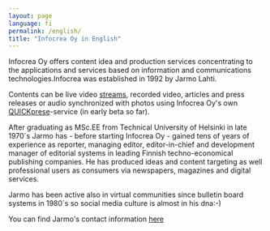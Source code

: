 ```yaml
---
layout: page
language: fi
permalink: /english/
title: "Infocrea Oy in English"
---
```


Infocrea Oy offers content idea and production services concentrating to the applications and services based on information and communications technologies.Infocrea was established in 1992 by Jarmo Lahti.

Contents can be live video [streams](http://new.livestream.com/ITstriimIT), recorded video, articles and press releases or audio synchronized with photos using Infocrea Oy's own [QUICKprese](http://quickprese.com)-service (in early beta so far). 

After graduating as MSc.EE from Technical University of Helsinki in late 1970´s Jarmo has - before starting Infocrea Oy - gained tens of years of experience as reporter, managing editor, editor-in-chief and development manager of editorial systems in leading Finnish techno-economical publishing companies. He has produced ideas and content targeting as well professional users as consumers via newspapers, magazines and digital services.

Jarmo has been active also in virtual communities since bulletin board systems in 1980´s so social media culture is almost in his dna:-)

You can find Jarmo's contact information [here](yhteystiedot)